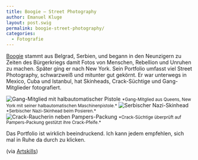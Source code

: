 ```yaml
---
title: Boogie — Street Photography
author: Emanuel Kluge
layout: post.swig
permalink: boogie-street-photography/
categories:
  - Fotografie
---
```


[Boogie][artcoup] stammt aus Belgrad, Serbien, und begann in den Neunzigern zu Zeiten des Bürgerkriegs damit Fotos von Menschen, Rebellion und Unruhen zu machen. Später ging er nach New York. Sein Portfolio umfasst viel Street Photography, schwarzweiß und mitunter gut gekörnt. Er war unterwegs in Mexico, Cuba und Istanbul, hat Skinheads, Crack-Süchtige und Gang-Mitglieder fotografiert.

<noscript data-src="/archive/wp-content/uploads/2009/09/gang-mitglied-mit-halbautomatischer-pistole.jpg" data-alt="Gang-Mitglied mit halbautomatischer Pistole">
<img src="/archive/wp-content/uploads/2009/09/gang-mitglied-mit-halbautomatischer-pistole.jpg" alt="Gang-Mitglied mit halbautomatischer Pistole">
</noscript>  
<small>*Gang-Mitglied aus Queens, New York mit seiner halbautomatischen Maschinenpistole.*</small>

<noscript data-src="/archive/wp-content/uploads/2009/09/serbischer-nazi-skinhead.jpg" data-alt="Serbischer Nazi-Skinhead">
<img src="/archive/wp-content/uploads/2009/09/serbischer-nazi-skinhead.jpg" alt="Serbischer Nazi-Skinhead">
</noscript>  
<small>*Serbischer Nazi-Skinhead beim Posieren.*</small>

<noscript data-src="/archive/wp-content/uploads/2009/09/crack-raucherin-neben-pampers-packung.jpg" data-alt="Crack-Raucherin neben Pampers-Packung">
<img src="/archive/wp-content/uploads/2009/09/crack-raucherin-neben-pampers-packung.jpg" alt="Crack-Raucherin neben Pampers-Packung">
</noscript>  
<small>*Crack-Süchtige überprüft auf Pampers-Packung gestützt ihre Crack-Pfeife.*</small>

Das Portfolio ist wirklich beeindruckend. Ich kann jedem empfehlen, sich mal in Ruhe da durch zu klicken.

(via [Artskills][artskills])

[artcoup]: http://www.artcoup.com/
[artskills]: http://www.artskills.net/archives/2684
